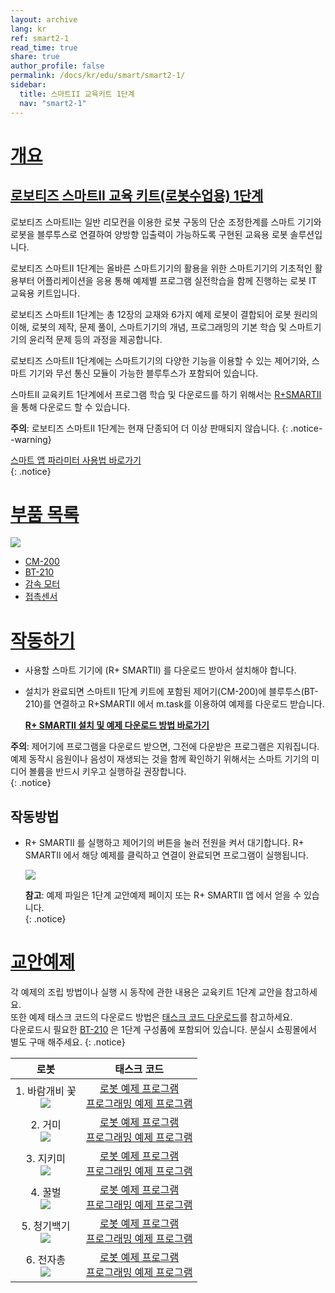 ```yaml
---
layout: archive
lang: kr
ref: smart2-1
read_time: true
share: true
author_profile: false
permalink: /docs/kr/edu/smart/smart2-1/
sidebar:
  title: 스마트II 교육키트 1단계
  nav: "smart2-1"
---
```


# [개요](#개요)

## [로보티즈 스마트II 교육 키트(로봇수업용) 1단계](#로보티즈-스마트ii-교육-키트-로봇수업용-3단계)

로보티즈 스마트II는 일반 리모컨을 이용한 로봇 구동의 단순 조정한계를 스마트 기기와 로봇을 블루투스로 연결하여 양방향 입출력이 가능하도록 구현된 교육용 로봇 솔루션입니다.

로보티즈 스마트II 1단계는 올바른 스마트기기의 활용을 위한 스마트기기의 기초적인 활용부터 어플리케이션을 응용 통해 예제별 프로그램 실전학습을 함께 진행하는 로봇 IT 교육용 키트입니다.

로보티즈 스마트II 1단계는 총 12장의 교재와 6가지 예제 로봇이 결합되어 로봇 원리의 이해, 로봇의 제작, 문제 풀이, 스마트기기의 개념, 프로그래밍의 기본 학습 및 스마트기기의 윤리적 문제 등의 과정을 제공합니다.

로보티즈 스마트II 1단계에는 스마트기기의 다양한 기능을 이용할 수 있는 제어기와, 스마트 기기와 무선 통신 모듈이 가능한 블루투스가 포함되어 있습니다.

스마트II 교육키트 1단계에서 프로그램 학습 및 다운로드를 하기 위해서는 [R+SMARTII] 을 통해 다운로드 할 수 있습니다.

**주의**: 로보티즈 스마트II 1단계는 현재 단종되어 더 이상 판매되지 않습니다.
{: .notice--warning}

[스마트 앱 파라미터 사용법 바로가기]  
{: .notice}


# [부품 목록](#부품-목록)

![](/assets/images/edu/smart/smart2-1_partlist.jpg)

- [CM-200]
- [BT-210]
- [감속 모터]
- [접촉센서]

# [작동하기](#작동하기)

- 사용할 스마트 기기에 (R+ SMARTII) 를 다운로드 받아서 설치해야 합니다.

- 설치가 완료되면 스마트II 1단계 키트에 포함된 제어기(CM-200)에 블루투스(BT-210)를 연결하고 R+SMARTII 에서 m.task를 이용하여 예제를 다운로드 받습니다.

  **[R+ SMARTII 설치 및 예제 다운로드 방법 바로가기]**

**주의**: 제어기에 프로그램을 다운로드 받으면, 그전에 다운받은 프로그램은 지워집니다. 예제 동작시 음원이나 음성이 재생되는 것을 함께 확인하기 위해서는 스마트 기기의 미디어 볼륨을 반드시 키우고 실행하길 권장합니다.  
{: .notice}

## 작동방법

- R+ SMARTII 를 실행하고 제어기의 버튼을 눌러 전원을 켜서 대기합니다. R+ SMARTII 에서 해당 예제를 클릭하고 연결이 완료되면 프로그램이 실행됩니다.

  ![](/assets/images/edu/smart/cm_200_7.jpg)

  **참고**: 예제 파일은 1단계 교안예제 페이지 또는 R+ SMARTII 앱 에서 얻을 수 있습니다.  
  {: .notice}

# [교안예제](#교안예제)

각 예제의 조립 방법이나 실행 시 동작에 관한 내용은 교육키트 1단계 교안을 참고하세요.  
또한  예제 태스크 코드의 다운로드 방법은 [태스크 코드 다운로드]를 참고하세요.  
다운로드시 필요한 [BT-210] 은 1단계 구성품에 포함되어 있습니다. 분실시 쇼핑몰에서 별도 구매 해주세요.
{: .notice}

|로봇|태스크 코드|
| :---: | :-----: |
|1. 바람개비 꽃<br />![](/assets/images/edu/smart/01_smart2_l1_flower.png)|[로봇 예제 프로그램][01_SMARTII_L1_Flower_KR.tsk]<br />[프로그래밍 예제 프로그램][02_SMARTII_L1_dB_test_KR.tsk]|
|2. 거미<br /> ![](/assets/images/edu/smart/01_smart2_l1_spider.png)|[로봇 예제 프로그램][01_SMARTII_L1_Spider_KR.tsk]<br />[프로그래밍 예제 프로그램][02_SMARTII_L1_Illumination_test_KR.tsk]|
|3. 지키미<br />![](/assets/images/edu/smart/01_smart2_l1_gikimi.png)|[로봇 예제 프로그램][01_SMARTII_L1_Gikimi_KR.tsk]<br />[프로그래밍 예제 프로그램][02_SMARTII_L1_MotionDetection_test_KR.tsk]|
|4. 꿀벌<br />![](/assets/images/edu/smart/01_smart2_l1_dancingbee.png)|[로봇 예제 프로그램][01_SMARTII_L1_Dancingbee_KR.tsk]<br />[프로그래밍 예제 프로그램][02_SMARTII_L1_Shake_test_KR.tsk]|
|5. 청기백기<br />![](/assets/images/edu/smart/01_smart2_l1_flag.png)|[로봇 예제 프로그램][01_SMARTII_L1_Flag_KR.tsk]<br />[프로그래밍 예제 프로그램][02_SMARTII_L1_Image_test_KR.tsk]|
|6. 전자총<br />![](/assets/images/edu/smart/01_smart2_l1_electrogun.png)|[로봇 예제 프로그램][01_SMARTII_L1_ElectroGun_KR.tsk]<br />[프로그래밍 예제 프로그램][02_SMARTII_L1_Character_test_KR.tsk]|


[R+SMARTII]: https://play.google.com/store/apps/details?id=com.robotis.smart2
[스마트 앱 파라미터 사용법 바로가기]: /docs/kr/software/rplus1/task/task_misc/#스마트앱-파라미터
[CM-200]: /docs/kr/parts/controller/cm-200/
[BT-210]: /docs/kr/parts/communication/bt-210/
[감속 모터]: /docs/kr/parts/motor/gm-10a/
[접촉센서]: /docs/kr/parts/sensor/ts-10/
[R+ SMARTII 설치 및 예제 다운로드 방법 바로가기]: /docs/kr/software/mobile_app/rplussmart/#r-smart-다운로드설치
[태스크 코드 다운로드]: /docs/kr/faq/download_task_code/
[01_SMARTII_L1_Flower_KR.tsk]: http://www.robotis.com/service/download.php?no=999
[02_SMARTII_L1_dB_test_KR.tsk]: http://www.robotis.com/service/download.php?no=1003
[01_SMARTII_L1_Spider_KR.tsk]: http://www.robotis.com/service/download.php?no=1001
[02_SMARTII_L1_Illumination_test_KR.tsk]: http://www.robotis.com/service/download.php?no=1004
[01_SMARTII_L1_Gikimi_KR.tsk]: http://www.robotis.com/service/download.php?no=1000
[02_SMARTII_L1_MotionDetection_test_KR.tsk]: http://www.robotis.com/service/download.php?no=1006
[01_SMARTII_L1_Dancingbee_KR.tsk]: http://www.robotis.com/service/download.php?no=996
[02_SMARTII_L1_Shake_test_KR.tsk]: http://www.robotis.com/service/download.php?no=1007
[01_SMARTII_L1_Flag_KR.tsk]: http://www.robotis.com/service/download.php?no=998
[02_SMARTII_L1_Image_test_KR.tsk]: http://www.robotis.com/service/download.php?no=1005
[01_SMARTII_L1_ElectroGun_KR.tsk]: http://www.robotis.com/service/download.php?no=997
[02_SMARTII_L1_Character_test_KR.tsk]: http://www.robotis.com/service/download.php?no=1002

